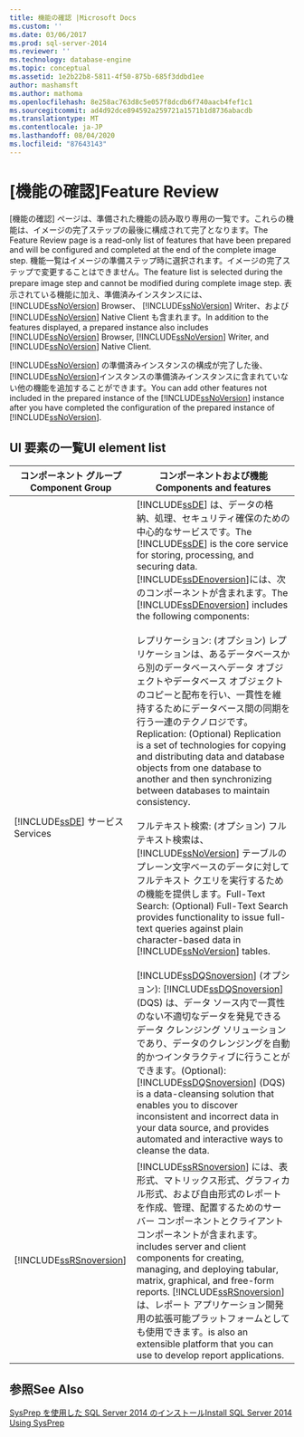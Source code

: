 ```yaml
---
title: 機能の確認 |Microsoft Docs
ms.custom: ''
ms.date: 03/06/2017
ms.prod: sql-server-2014
ms.reviewer: ''
ms.technology: database-engine
ms.topic: conceptual
ms.assetid: 1e2b22b8-5811-4f50-875b-685f3ddbd1ee
author: mashamsft
ms.author: mathoma
ms.openlocfilehash: 8e258ac763d8c5e057f8dcdb6f740aacb4fef1c1
ms.sourcegitcommit: ad4d92dce894592a259721a1571b1d8736abacdb
ms.translationtype: MT
ms.contentlocale: ja-JP
ms.lasthandoff: 08/04/2020
ms.locfileid: "87643143"
---
```

# <a name="feature-review"></a><span data-ttu-id="7b3e1-102">[機能の確認]</span><span class="sxs-lookup"><span data-stu-id="7b3e1-102">Feature Review</span></span>
  <span data-ttu-id="7b3e1-103">[機能の確認] ページは、準備された機能の読み取り専用の一覧です。これらの機能は、イメージの完了ステップの最後に構成されて完了となります。</span><span class="sxs-lookup"><span data-stu-id="7b3e1-103">The Feature Review page is a read-only list of features that have been prepared and will be configured and completed at the end of the complete image step.</span></span> <span data-ttu-id="7b3e1-104">機能一覧はイメージの準備ステップ時に選択されます。イメージの完了ステップで変更することはできません。</span><span class="sxs-lookup"><span data-stu-id="7b3e1-104">The feature list is selected during the prepare image step and cannot be modified during complete image step.</span></span> <span data-ttu-id="7b3e1-105">表示されている機能に加え、準備済みインスタンスには、 [!INCLUDE[ssNoVersion](../../includes/ssnoversion-md.md)] Browser、 [!INCLUDE[ssNoVersion](../../includes/ssnoversion-md.md)] Writer、および [!INCLUDE[ssNoVersion](../../includes/ssnoversion-md.md)] Native Client も含まれます。</span><span class="sxs-lookup"><span data-stu-id="7b3e1-105">In addition to the features displayed, a prepared instance also includes [!INCLUDE[ssNoVersion](../../includes/ssnoversion-md.md)] Browser, [!INCLUDE[ssNoVersion](../../includes/ssnoversion-md.md)] Writer, and [!INCLUDE[ssNoVersion](../../includes/ssnoversion-md.md)] Native Client.</span></span>  
  
 <span data-ttu-id="7b3e1-106">[!INCLUDE[ssNoVersion](../../includes/ssnoversion-md.md)] の準備済みインスタンスの構成が完了した後、 [!INCLUDE[ssNoVersion](../../includes/ssnoversion-md.md)]インスタンスの準備済みインスタンスに含まれていない他の機能を追加することができます。</span><span class="sxs-lookup"><span data-stu-id="7b3e1-106">You can add other features not included in the prepared instance of the [!INCLUDE[ssNoVersion](../../includes/ssnoversion-md.md)] instance after you have completed the configuration of the prepared instance of [!INCLUDE[ssNoVersion](../../includes/ssnoversion-md.md)].</span></span>  
  
## <a name="ui-element-list"></a><span data-ttu-id="7b3e1-107">UI 要素の一覧</span><span class="sxs-lookup"><span data-stu-id="7b3e1-107">UI element list</span></span>  
  
|<span data-ttu-id="7b3e1-108">コンポーネント グループ</span><span class="sxs-lookup"><span data-stu-id="7b3e1-108">Component Group</span></span>|<span data-ttu-id="7b3e1-109">コンポーネントおよび機能</span><span class="sxs-lookup"><span data-stu-id="7b3e1-109">Components and features</span></span>|  
|---------------------|-----------------------------|  
|[!INCLUDE[ssDE](../../includes/ssde-md.md)] <span data-ttu-id="7b3e1-110">サービス</span><span class="sxs-lookup"><span data-stu-id="7b3e1-110">Services</span></span>|<span data-ttu-id="7b3e1-111">[!INCLUDE[ssDE](../../includes/ssde-md.md)] は、データの格納、処理、セキュリティ確保のための中心的なサービスです。</span><span class="sxs-lookup"><span data-stu-id="7b3e1-111">The [!INCLUDE[ssDE](../../includes/ssde-md.md)] is the core service for storing, processing, and securing data.</span></span> <span data-ttu-id="7b3e1-112">[!INCLUDE[ssDEnoversion](../../includes/ssdenoversion-md.md)]には、次のコンポーネントが含まれます。</span><span class="sxs-lookup"><span data-stu-id="7b3e1-112">The [!INCLUDE[ssDEnoversion](../../includes/ssdenoversion-md.md)] includes the following components:</span></span><br /><br /> <span data-ttu-id="7b3e1-113">レプリケーション: (オプション) レプリケーションは、あるデータベースから別のデータベースへデータ オブジェクトやデータベース オブジェクトのコピーと配布を行い、一貫性を維持するためにデータベース間の同期を行う一連のテクノロジです。</span><span class="sxs-lookup"><span data-stu-id="7b3e1-113">Replication: (Optional) Replication is a set of technologies for copying and distributing data and database objects from one database to another and then synchronizing between databases to maintain consistency.</span></span><br /><br /> <span data-ttu-id="7b3e1-114">フルテキスト検索: (オプション) フルテキスト検索は、 [!INCLUDE[ssNoVersion](../../includes/ssnoversion-md.md)] テーブルのプレーン文字ベースのデータに対してフルテキスト クエリを実行するための機能を提供します。</span><span class="sxs-lookup"><span data-stu-id="7b3e1-114">Full-Text Search: (Optional) Full-Text Search provides functionality to issue full-text queries against plain character-based data in [!INCLUDE[ssNoVersion](../../includes/ssnoversion-md.md)] tables.</span></span><br /><br /> [!INCLUDE[ssDQSnoversion](../../includes/ssdqsnoversion-md.md)] <span data-ttu-id="7b3e1-115">(オプション): [!INCLUDE[ssDQSnoversion](../../includes/ssdqsnoversion-md.md)] (DQS) は、データ ソース内で一貫性のない不適切なデータを発見できるデータ クレンジング ソリューションであり、データのクレンジングを自動的かつインタラクティブに行うことができます。</span><span class="sxs-lookup"><span data-stu-id="7b3e1-115">(Optional): [!INCLUDE[ssDQSnoversion](../../includes/ssdqsnoversion-md.md)] (DQS) is a data-cleansing solution that enables you to discover inconsistent and incorrect data in your data source, and provides automated and interactive ways to cleanse the data.</span></span>|  
|[!INCLUDE[ssRSnoversion](../../includes/ssrsnoversion-md.md)]|[!INCLUDE[ssRSnoversion](../../includes/ssrsnoversion-md.md)] <span data-ttu-id="7b3e1-116">には、表形式、マトリックス形式、グラフィカル形式、および自由形式のレポートを作成、管理、配置するためのサーバー コンポーネントとクライアント コンポーネントが含まれます。</span><span class="sxs-lookup"><span data-stu-id="7b3e1-116">includes server and client components for creating, managing, and deploying tabular, matrix, graphical, and free-form reports.</span></span> [!INCLUDE[ssRSnoversion](../../includes/ssrsnoversion-md.md)] <span data-ttu-id="7b3e1-117">は、レポート アプリケーション開発用の拡張可能プラットフォームとしても使用できます。</span><span class="sxs-lookup"><span data-stu-id="7b3e1-117">is also an extensible platform that you can use to develop report applications.</span></span>|  
  
## <a name="see-also"></a><span data-ttu-id="7b3e1-118">参照</span><span class="sxs-lookup"><span data-stu-id="7b3e1-118">See Also</span></span>  
 [<span data-ttu-id="7b3e1-119">SysPrep を使用した SQL Server 2014 のインストール</span><span class="sxs-lookup"><span data-stu-id="7b3e1-119">Install SQL Server 2014 Using SysPrep</span></span>](../../database-engine/install-windows/install-sql-server-using-sysprep.md)  
  
  

